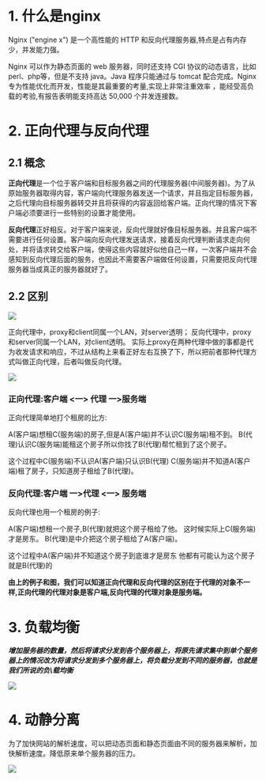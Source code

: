 
# 1. 什么是nginx

Nginx ("engine x") 是一个高性能的 HTTP 和反向代理服务器,特点是占有内存少，并发能力强。

Nginx 可以作为静态页面的 web 服务器，同时还支持 CGI 协议的动态语言，比如 perl、php等，但是不支持 java。Java 程序只能通过与 tomcat 配合完成。Nginx 专为性能优化而开发，性能是其最重要的考量,实现上非常注重效率 ，能经受高负载的考验,有报告表明能支持高达 50,000 个并发连接数。

# 2. 正向代理与反向代理

## 2.1 概念

**正向代理**是一个位于客户端和目标服务器之间的代理服务器(中间服务器)。为了从原始服务器取得内容，客户端向代理服务器发送一个请求，并且指定目标服务器，之后代理向目标服务器转交并且将获得的内容返回给客户端。正向代理的情况下客户端必须要进行一些特别的设置才能使用。

**反向代理**正好相反。对于客户端来说，反向代理就好像目标服务器。并且客户端不需要进行任何设置。客户端向反向代理发送请求，接着反向代理判断请求走向何处，并将请求转交给客户端，使得这些内容就好似他自己一样，一次客户端并不会感知到反向代理后面的服务，也因此不需要客户端做任何设置，只需要把反向代理服务器当成真正的服务器就好了。

## 2.2 区别

![](https://gitee.com/krislin_zhao/IMGcloud/raw/master/img/20200519095355.png)

正向代理中，proxy和client同属一个LAN，对server透明； 反向代理中，proxy和server同属一个LAN，对client透明。 实际上proxy在两种代理中做的事都是代为收发请求和响应，不过从结构上来看正好左右互换了下，所以把前者那种代理方式叫做正向代理，后者叫做反向代理。

![](https://gitee.com/krislin_zhao/IMGcloud/raw/master/img/20200519095419.png)

### 正向代理:客户端 <一> 代理 一>服务端

正向代理简单地打个租房的比方:

A(客户端)想租C(服务端)的房子,但是A(客户端)并不认识C(服务端)租不到。
 B(代理)认识C(服务端)能租这个房子所以你找了B(代理)帮忙租到了这个房子。

这个过程中C(服务端)不认识A(客户端)只认识B(代理)
 C(服务端)并不知道A(客户端)租了房子，只知道房子租给了B(代理)。

### 反向代理:客户端 一>代理 <一> 服务端

反向代理也用一个租房的例子:

A(客户端)想租一个房子,B(代理)就把这个房子租给了他。
 这时候实际上C(服务端)才是房东。
 B(代理)是中介把这个房子租给了A(客户端)。

这个过程中A(客户端)并不知道这个房子到底谁才是房东
 他都有可能认为这个房子就是B(代理)的

**由上的例子和图，我们可以知道正向代理和反向代理的区别在于代理的对象不一样,正向代理的代理对象是客户端,反向代理的代理对象是服务端。**

# 3. 负载均衡

***增加服务器的数量，然后将请求分发到各个服务器上，将原先请求集中到单个服务器上的情况改为将请求分发到多个服务器上，将负载分发到不同的服务器，也就是我们所说的负\载均衡***

![](https://gitee.com/krislin_zhao/IMGcloud/raw/master/img/20200519100327.png)

# 4. 动静分离

为了加快网站的解析速度，可以把动态页面和静态页面由不同的服务器来解析，加快解析速度。降低原来单个服务器的压力。

![](https://gitee.com/krislin_zhao/IMGcloud/raw/master/img/20200519100459.png)